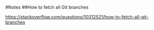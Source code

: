 #Notes
##How to fetch all Git branches

https://stackoverflow.com/questions/10312521/how-to-fetch-all-git-branches
